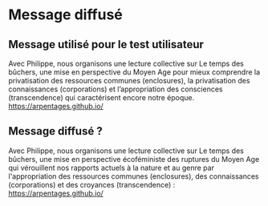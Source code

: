 # Message diffusé

## Message utilisé pour le test utilisateur

Avec Philippe, nous organisons une lecture collective sur Le temps des bûchers, une mise en perspective du Moyen Age pour mieux comprendre la privatisation des ressources communes (enclosures), la privatisation des connaissances (corporations) et l’appropriation des consciences (transcendence) qui caractérisent encore notre époque.  https://arpentages.github.io/

## Message diffusé ?

Avec Philippe, nous organisons une lecture collective sur Le temps des bûchers, une mise en perspective écoféministe des ruptures du Moyen Age qui vérouillent nos rapports actuels à la nature et au genre par l'appropriation des ressources communes (enclosures), des connaissances (corporations) et des croyances (transcendence) : https://arpentages.github.io/

